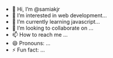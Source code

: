 - 👋 Hi, I’m @samiakjr
- 👀 I’m interested in web development...
- 🌱 I’m currently learning javascript...
- 💞️ I’m looking to collaborate on ...
- 📫 How to reach me ...
- 😄 Pronouns: ...
- ⚡ Fun fact: ...

<!---
samiakjr/samiakjr is a ✨ special ✨ repository because its `README.md` (this file) appears on your GitHub profile.
You can click the Preview link to take a look at your changes.
--->

